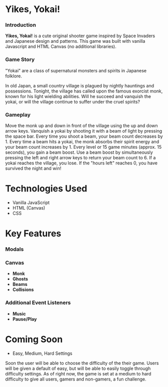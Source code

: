# Yikes, Yokai!
### Introduction

**Yikes, Yokai!** is a cute original shooter game inspired by Space Invaders and Japanese design and patterns. This game was built with vanilla Javascript and HTML Canvas (no additional libraries). 

### Game Story

"Yokai" are a class of supernatural monsters and spirits in Japanese folklore.

In old Japan, a small country village is plagued by nightly hauntings and possessions. Tonight, the village has called upon the famous exorcist monk, known for his light wielding abilities. Will he succeed and vanquish the yokai, or will the village continue to suffer under the cruel spirits? 

### Gameplay

Move the monk up and down in front of the village using the up and down arrow keys. Vanquish a yokai by shooting it with a beam of light by pressing the space bar. Every time you shoot a beam, your beam count decreases by 1. Every time a beam hits a yokai, the monk absorbs their spirit energy and your beam count increases by 1. Every level or 15 game minutes (approx. 15 seconds), you gain a beam boost. Use a beam boost by simultaneously pressing the left and right arrow keys to return your beam count to 6. If a yokai reaches the village, you lose. If the "hours left" reaches 0, you have survived the night and win! 

# Technologies Used
- Vanilla JavaScript 
- HTML (Canvas)
- CSS

# Key Features

### Modals

### Canvas
- **Monk**
- **Ghosts**
- **Beams**
- **Collisions**

### Additional Event Listeners
- **Music**
- **Pause/Play**

# Coming Soon

- Easy, Medium, Hard Settings

Soon the user will be able to choose the difficulty of the their game. Users will be given a default of easy, but will be able to easily toggle through difficulty settings. As of right now, the game is set at a medium to hard difficulty to give all users, gamers and non-gamers, a fun challenge.  
